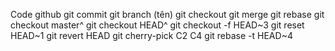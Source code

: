 Code github
git commit
git branch (tên)
git checkout
git merge
git rebase
git checkout master^
git checkout HEAD^
git checkout -f HEAD~3
git reset HEAD~1
git revert HEAD
git cherry-pick C2 C4
git rebase -t HEAD~4
